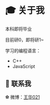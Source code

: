 # :mortar_board: 关于我

本科即将毕业

目前研0，即将研1~

学习的编程语言：

- C++
- JavaScript

## :floppy_disk: 联系我

:soccer: 微博：[王华021](https://weibo.com/5841741959)